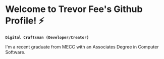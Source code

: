 # Welcome to Trevor Fee's Github Profile! ⚡ 

**`Digital Craftsman (Developer/Creator)`**

I'm a recent graduate from MECC with an Associates Degree in Computer Software.


  <p align="left">
    <a href="http://www.youtube.com/c/UCbbnCAd6LuNiMMwfzm-SQog
